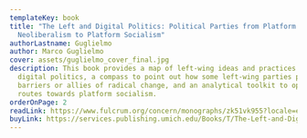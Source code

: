 ```yaml
---
templateKey: book
title: "The Left and Digital Politics: Political Parties from Platform
  Neoliberalism to Platform Socialism"
authorLastname: Guglielmo
author: Marco Guglielmo
cover: assets/guglielmo_cover_final.jpg
description: This book provides a map of left-wing ideas and practices on
  digital politics, a compass to point out how some left-wing parties perform as
  barriers or allies of radical change, and an analytical toolkit to open new
  routes towards platform socialism.
orderOnPage: 2
readLink: https://www.fulcrum.org/concern/monographs/zk51vk955?locale=en
buyLink: https://services.publishing.umich.edu/Books/T/The-Left-and-Digital-Politics
---
```

